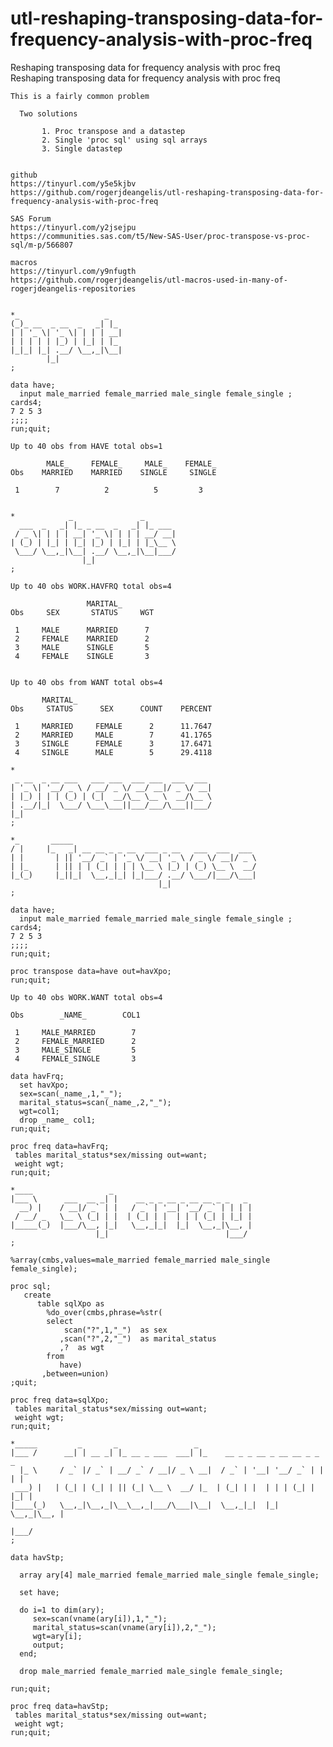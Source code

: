 # utl-reshaping-transposing-data-for-frequency-analysis-with-proc-freq
Reshaping transposing data for frequency analysis with proc freq
    Reshaping transposing data for frequency analysis with proc freq                                               
                                                                                                                   
    This is a fairly common problem                                                                                
                                                                                                                   
      Two solutions                                                                                                
                                                                                                                   
           1. Proc transpose and a datastep                                                                        
           2. Single 'proc sql' using sql arrays                                                                   
           3. Single datastep                                                                                      
                                                                                                                   
                                                                                                                   
    github                                                                                                         
    https://tinyurl.com/y5e5kjbv                                                                                   
    https://github.com/rogerjdeangelis/utl-reshaping-transposing-data-for-frequency-analysis-with-proc-freq        
                                                                                                                   
    SAS Forum                                                                                                      
    https://tinyurl.com/y2jsejpu                                                                                   
    https://communities.sas.com/t5/New-SAS-User/proc-transpose-vs-proc-sql/m-p/566807                              
                                                                                                                   
    macros                                                                                                         
    https://tinyurl.com/y9nfugth                                                                                   
    https://github.com/rogerjdeangelis/utl-macros-used-in-many-of-rogerjdeangelis-repositories                     
                                                                                                                   
                                                                                                                   
    *_                   _                                                                                         
    (_)_ __  _ __  _   _| |_                                                                                       
    | | '_ \| '_ \| | | | __|                                                                                      
    | | | | | |_) | |_| | |_                                                                                       
    |_|_| |_| .__/ \__,_|\__|                                                                                      
            |_|                                                                                                    
    ;                                                                                                              
                                                                                                                   
    data have;                                                                                                     
      input male_married female_married male_single female_single ;                                                
    cards4;                                                                                                        
    7 2 5 3                                                                                                        
    ;;;;                                                                                                           
    run;quit;                                                                                                      
                                                                                                                   
    Up to 40 obs from HAVE total obs=1                                                                             
                                                                                                                   
            MALE_     FEMALE_     MALE_    FEMALE_                                                                 
    Obs    MARRIED    MARRIED    SINGLE     SINGLE                                                                 
                                                                                                                   
     1        7          2          5         3                                                                    
                                                                                                                   
                                                                                                                   
    *            _               _                                                                                 
      ___  _   _| |_ _ __  _   _| |_ ___                                                                           
     / _ \| | | | __| '_ \| | | | __/ __|                                                                          
    | (_) | |_| | |_| |_) | |_| | |_\__ \                                                                          
     \___/ \__,_|\__| .__/ \__,_|\__|___/                                                                          
                    |_|                                                                                            
    ;                                                                                                              
                                                                                                                   
    Up to 40 obs WORK.HAVFRQ total obs=4                                                                           
                                                                                                                   
                     MARITAL_                                                                                      
    Obs     SEX       STATUS     WGT                                                                               
                                                                                                                   
     1     MALE      MARRIED      7                                                                                
     2     FEMALE    MARRIED      2                                                                                
     3     MALE      SINGLE       5                                                                                
     4     FEMALE    SINGLE       3                                                                                
                                                                                                                   
                                                                                                                   
    Up to 40 obs from WANT total obs=4                                                                             
                                                                                                                   
           MARITAL_                                                                                                
    Obs     STATUS      SEX      COUNT    PERCENT                                                                  
                                                                                                                   
     1     MARRIED     FEMALE      2      11.7647                                                                  
     2     MARRIED     MALE        7      41.1765                                                                  
     3     SINGLE      FEMALE      3      17.6471                                                                  
     4     SINGLE      MALE        5      29.4118                                                                  
                                                                                                                   
    *                                                                                                              
     _ __  _ __ ___   ___ ___  ___ ___  ___  ___                                                                   
    | '_ \| '__/ _ \ / __/ _ \/ __/ __|/ _ \/ __|                                                                  
    | |_) | | | (_) | (_|  __/\__ \__ \  __/\__ \                                                                  
    | .__/|_|  \___/ \___\___||___/___/\___||___/                                                                  
    |_|                                                                                                            
    ;                                                                                                              
                                                                                                                   
    *_       _____                                                                                                 
    / |     |_   _| __ __ _ _ __  ___ _ __   ___  ___  ___                                                         
    | |       | || '__/ _` | '_ \/ __| '_ \ / _ \/ __|/ _ \                                                        
    | |_      | || | | (_| | | | \__ \ |_) | (_) \__ \  __/                                                        
    |_(_)     |_||_|  \__,_|_| |_|___/ .__/ \___/|___/\___|                                                        
                                     |_|                                                                           
    ;                                                                                                              
                                                                                                                   
    data have;                                                                                                     
      input male_married female_married male_single female_single ;                                                
    cards4;                                                                                                        
    7 2 5 3                                                                                                        
    ;;;;                                                                                                           
    run;quit;                                                                                                      
                                                                                                                   
    proc transpose data=have out=havXpo;                                                                           
    run;quit;                                                                                                      
                                                                                                                   
    Up to 40 obs WORK.WANT total obs=4                                                                             
                                                                                                                   
    Obs        _NAME_        COL1                                                                                  
                                                                                                                   
     1     MALE_MARRIED        7                                                                                   
     2     FEMALE_MARRIED      2                                                                                   
     3     MALE_SINGLE         5                                                                                   
     4     FEMALE_SINGLE       3                                                                                   
                                                                                                                   
    data havFrq;                                                                                                   
      set havXpo;                                                                                                  
      sex=scan(_name_,1,"_");                                                                                      
      marital_status=scan(_name_,2,"_");                                                                           
      wgt=col1;                                                                                                    
      drop _name_ col1;                                                                                            
    run;quit;                                                                                                      
                                                                                                                   
    proc freq data=havFrq;                                                                                         
     tables marital_status*sex/missing out=want;                                                                   
     weight wgt;                                                                                                   
    run;quit;                                                                                                      
                                                                                                                   
    *____                 _                                                                                        
    |___ \      ___  __ _| |    __ _ _ __ _ __ __ _ _   _                                                          
      __) |    / __|/ _` | |   / _` | '__| '__/ _` | | | |                                                         
     / __/ _   \__ \ (_| | |  | (_| | |  | | | (_| | |_| |                                                         
    |_____(_)  |___/\__, |_|   \__,_|_|  |_|  \__,_|\__, |                                                         
                       |_|                          |___/                                                          
    ;                                                                                                              
                                                                                                                   
    %array(cmbs,values=male_married female_married male_single female_single);                                     
                                                                                                                   
    proc sql;                                                                                                      
       create                                                                                                      
          table sqlXpo as                                                                                          
            %do_over(cmbs,phrase=%str(                                                                             
            select                                                                                                 
                scan("?",1,"_")  as sex                                                                            
               ,scan("?",2,"_")  as marital_status                                                                 
               ,?  as wgt                                                                                          
            from                                                                                                   
               have)                                                                                               
           ,between=union)                                                                                         
    ;quit;                                                                                                         
                                                                                                                   
    proc freq data=sqlXpo;                                                                                         
     tables marital_status*sex/missing out=want;                                                                   
     weight wgt;                                                                                                   
    run;quit;                                                                                                      
                                                                                                                   
    *_____         _       _                 _                                                                     
    |___ /      __| | __ _| |_ __ _ ___  ___| |_    __ _ _ __ _ __ __ _ _   _                                      
      |_ \     / _` |/ _` | __/ _` / __|/ _ \ __|  / _` | '__| '__/ _` | | | |                                     
     ___) |   | (_| | (_| | || (_| \__ \  __/ |_  | (_| | |  | | | (_| | |_| |                                     
    |____(_)   \__,_|\__,_|\__\__,_|___/\___|\__|  \__,_|_|  |_|  \__,_|\__, |                                     
                                                                        |___/                                      
    ;                                                                                                              
                                                                                                                   
    data havStp;                                                                                                   
                                                                                                                   
      array ary[4] male_married female_married male_single female_single;                                          
                                                                                                                   
      set have;                                                                                                    
                                                                                                                   
      do i=1 to dim(ary);                                                                                          
         sex=scan(vname(ary[i]),1,"_");                                                                            
         marital_status=scan(vname(ary[i]),2,"_");                                                                 
         wgt=ary[i];                                                                                               
         output;                                                                                                   
      end;                                                                                                         
                                                                                                                   
      drop male_married female_married male_single female_single;                                                  
                                                                                                                   
    run;quit;                                                                                                      
                                                                                                                   
    proc freq data=havStp;                                                                                         
     tables marital_status*sex/missing out=want;                                                                   
     weight wgt;                                                                                                   
    run;quit;                                                                                                      
                                                                                                                   
                                                                                                                   
                                                                                                                   
